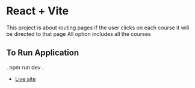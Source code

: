 # React + Vite

This project is about routing pages if the user clicks on each course it will be directed to that page All option includes all the courses


## To Run Application
.
npm run dev
.
- [Live site](https://main--zippy-dragon-a5d434.netlify.app/)
